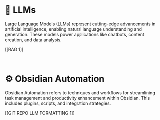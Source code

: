 # 🤖 LLMs  
Large Language Models (LLMs) represent cutting-edge advancements in artificial intelligence, enabling natural language understanding and generation. These models power applications like chatbots, content creation, and data analysis.  

[[RAG 1]]  

<br>  

# ⚙️ Obsidian Automation  
Obsidian Automation refers to techniques and workflows for streamlining task management and productivity enhancement within Obsidian. This includes plugins, scripts, and integration strategies.  

[[GIT REPO LLM FORMATTING 1]]